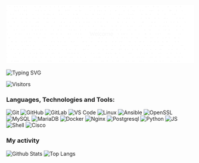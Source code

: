 ![Banner](https://raw.githubusercontent.com/drewbi/drewbi/master/welcome_banner2.svg)

![Typing SVG](https://readme-typing-svg.demolab.com?font=&weight=200&size=30&duration=3500&pause=500&multiline=true&width=435&height=80&lines=zdarova+everyone;i'm+ctf+player+in+team8)<br>

![Visitors](https://visitor-badge.glitch.me/badge?page_id=mqxmm.mqxmm)

### Languages, Technologies and Tools:

  ![Git](https://img.shields.io/badge/-Git-gray?style=flat-square&logo=git)
  ![GitHub](https://img.shields.io/badge/-GitHub-gray?style=flat-square&logo=github)
  ![GitLab](https://img.shields.io/badge/-GitLab-gray?style=flat-square&logo=gitlab)
  ![VS Code](https://img.shields.io/badge/-VS%20Code-gray?style=flat-square&logo=visual-studio-code)
  ![Linux](https://img.shields.io/badge/Linux-gray?style=flat-square&logo=linux)
  ![Ansible](https://img.shields.io/badge/Ansible-gray?style=flat-square&logo=ansible)
  ![OpenSSL](https://img.shields.io/badge/OpenSSL-gray?style=flat-square&logo=openssl)
  ![MySQL](https://img.shields.io/badge/-MySQL-gray?style=flat-square&logo=mysql)
  ![MariaDB](https://img.shields.io/badge/MariaDB-gray?style=flat-square&logo=mariadb)
  ![Docker](https://img.shields.io/badge/-Docker-gray?style=flat-square&logo=docker)
  ![Nginx](https://img.shields.io/badge/-Nginx-gray?style=flat-square&logo=nginx)
  ![Postgresql](https://img.shields.io/badge/-PostgreSQL-gray?style=flat-square&logo=postgresql)
  ![Python](https://img.shields.io/badge/-Python-gray?style=flat-square&logo=Python)
  ![JS](https://img.shields.io/badge/-Javascript-gray?style=flat-square&logo=javascript)
  ![Shell](https://img.shields.io/badge/-Shell-gray?style=flat-square&logo=shell)
  ![Cisco](https://img.shields.io/badge/Cisco-gray?style=flat-square&logo=cisco)
<br />

### My activity
![Github Stats](https://github-readme-stats.vercel.app/api?username=mqxmm&count_private=true&show_icons=true&include_all_commits=true) ![Top Langs](https://github-readme-stats.vercel.app/api/top-langs/?username=mqxmm&hide=TeX&layout=compact)
